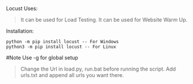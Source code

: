 
Locust Uses:
> It can be used for Load Testing.
> It can be used for Website Warm Up.

Installation:
```
python -m pip install locust -- For Windows
python3 -m pip install locust -- For Linux
```
#Note
Use -g for global setup

> Change the Url in load.py, run.bat before running the script.
> Add urls.txt and append all urls you want there.
